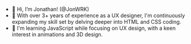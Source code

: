 - 👋 Hi, I’m Jonathan! (@JonWRK)
- 👀 With over 3+ years of experience as a UX designer, I'm continuously expanding my skill set by delving deeper into HTML and CSS coding.
- 🌱 I'm learning JavaScript while focusing on UX design, with a keen interest in animations and 3D design.


